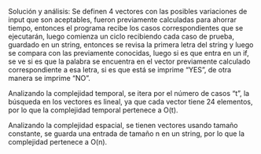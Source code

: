 Solución y análisis:
Se definen 4 vectores con las posibles variaciones de input que son aceptables, fueron previamente calculadas para ahorrar tiempo, entonces el programa recibe los casos correspondientes que se ejecutarán, luego comienza un ciclo recibiendo cada caso de prueba, guardado en un string, entonces se revisa la primera letra del string y luego se compara con las previamente conocidas, luego si es que entra en un if, se ve si es que la palabra se encuentra en el vector previamente calculado correspondiente a esa letra, si es que está se imprime “YES”, de otra manera se imprime “NO”.

Analizando la complejidad temporal, se itera por el número de casos “t”, la búsqueda en los vectores es lineal, ya que cada vector tiene 24 elementos, por lo que la complejidad temporal pertenece a O(t).

Analizando la complejidad espacial, se tienen vectores usando tamaño constante, se guarda una entrada de tamaño n en un string, por lo que la complejidad pertenece a O(n).
